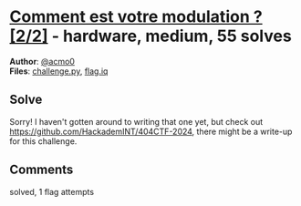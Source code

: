 [Comment est votre modulation ? [2/2]](challenge_files/README.md) - hardware, medium, 55 solves
===

**Author**: [@acmo0](https://acmo0.github.io/)    
**Files**: [challenge.py](https://www.narthorn.com/ctf/404CTF-2024/challenge_files/S%C3%A9curit%C3%A9%20mat%C3%A9rielle/Comment%20est%20votre%20modulation%20%3F%20%5B2_2%5D/challenge.py), [flag.iq](https://www.narthorn.com/ctf/404CTF-2024/challenge_files/S%C3%A9curit%C3%A9%20mat%C3%A9rielle/Comment%20est%20votre%20modulation%20%3F%20%5B2_2%5D/flag.iq)

## Solve

Sorry! I haven't gotten around to writing that one yet, but check out https://github.com/HackademINT/404CTF-2024, there might be a write-up for this challenge.

## Comments

solved, 1 flag attempts